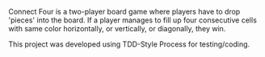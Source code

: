 Connect Four is a two-player board game where players have to drop 'pieces' into the board. If a player manages to fill up four consecutive cells with same color horizontally, or vertically, or diagonally, they win.

This project was developed using TDD-Style Process for testing/coding.
